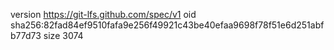 version https://git-lfs.github.com/spec/v1
oid sha256:82fad84ef9510fafa9e256f49921c43be40efaa9698f78f51e6d251abfb77d73
size 3074
